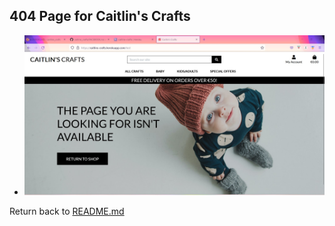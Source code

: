 ## 404 Page for Caitlin's Crafts

- ![image](testing/404.jpg)

Return back to [README.md](README.md)